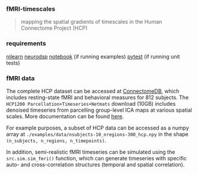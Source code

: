 ### fMRI-timescales
> mapping the spatial gradients of timescales in the Human Connectome Project (HCP)

### requirements
[nilearn](https://github.com/nilearn/nilearn)
[neurodsp](https://github.com/neurodsp-tools/neurodsp)
[notebook](https://github.com/jupyter/notebook) (if running examples)
[pytest](https://github.com/pytest-dev/pytest/) (if running unit tests)

### fMRI data
The complete HCP dataset can be accessed at [ConnectomeDB](https://db.humanconnectome.org/app/template/Login.vm;jsessionid=07FB635B78590A7214F2DB247B57D052), which includes resting-state fMRI and behavioral measures for 812 subjects. The `HCP1200 Parcellation+Timeseries+Netmats` download (10GB) includes denoised timeseries from parcelling group-level ICA maps at various spatial scales. More documentation can be found [here](https://www.humanconnectome.org/storage/app/media/documentation/s1200/HCP1200-DenseConnectome+PTN+Appendix-July2017.pdf).  

For example purposes, a subset of HCP data can be accessed as a numpy array at `./examples/data/nsubjects-10_nregions-300_hcp.npy` in the shape `(n_subjects, n_regions, n_timepoints)`.  

In addition, semi-realistic fMRI timeseries can be simulated using the `src.sim.sim_fmri()` function, which can generate timeseries with specific auto- and cross-correlation structures (temporal and spatial correlation). 
